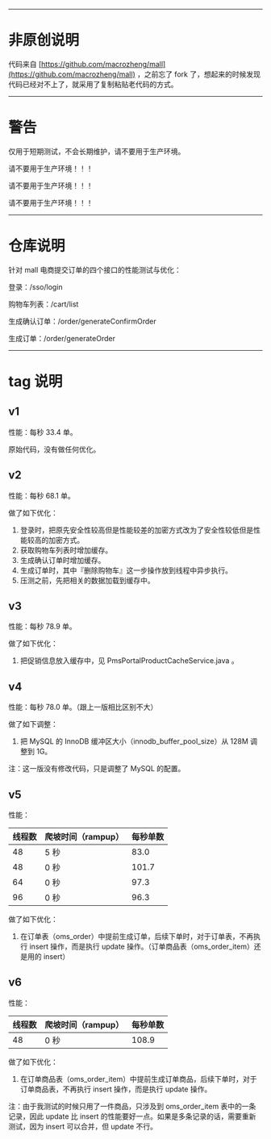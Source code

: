 ***

# 非原创说明

代码来自 [https://github.com/macrozheng/mall](https://github.com/macrozheng/mall) ，之前忘了 fork 了，想起来的时候发现代码已经对不上了，就采用了复制粘贴老代码的方式。

***

# 警告

仅用于短期测试，不会长期维护，请不要用于生产环境。

请不要用于生产环境！！！

请不要用于生产环境！！！

请不要用于生产环境！！！

***

# 仓库说明

针对 mall 电商提交订单的四个接口的性能测试与优化：

登录：/sso/login

购物车列表：/cart/list

生成确认订单：/order/generateConfirmOrder

生成订单：/order/generateOrder

***

# tag 说明

## v1

性能：每秒 33.4 单。

原始代码，没有做任何优化。

## v2

性能：每秒 68.1 单。

做了如下优化：

1. 登录时，把原先安全性较高但是性能较差的加密方式改为了安全性较低但是性能较高的加密方式。
2. 获取购物车列表时增加缓存。
3. 生成确认订单时增加缓存。
4. 生成订单时，其中『删除购物车』这一步操作放到线程中异步执行。
5. 压测之前，先把相关的数据加载到缓存中。

## v3

性能：每秒 78.9 单。

做了如下优化：

1. 把促销信息放入缓存中，见 PmsPortalProductCacheService.java 。

## v4

性能：每秒 78.0 单。（跟上一版相比区别不大）

做了如下调整：

1. 把 MySQL 的 InnoDB 缓冲区大小（innodb_buffer_pool_size）从 128M 调整到 1G。

注：这一版没有修改代码，只是调整了 MySQL 的配置。

## v5

性能：

| 线程数 | 爬坡时间（rampup） | 每秒单数  |
|-----|--------------|-------|
| 48  | 5 秒          | 83.0  |
| 48  | 0 秒          | 101.7 |
| 64  | 0 秒          | 97.3  |
| 96  | 0 秒          | 96.3  |

做了如下优化：

1. 在订单表（oms_order）中提前生成订单，后续下单时，对于订单表，不再执行 insert 操作，而是执行 update 操作。（订单商品表（oms_order_item）还是用的 insert）


## v6

性能：

| 线程数 | 爬坡时间（rampup） | 每秒单数  |
|-----|--------------|-------|
| 48  | 0 秒          | 108.9 |

做了如下优化：

1. 在订单商品表（oms_order_item）中提前生成订单商品，后续下单时，对于订单商品表，不再执行 insert 操作，而是执行 update 操作。

注：由于我测试的时候只用了一件商品，只涉及到 oms_order_item 表中的一条记录，因此 update 比 insert 的性能要好一点。如果是多条记录的话，需要重新测试，因为 insert 可以合并，但 update 不行。

